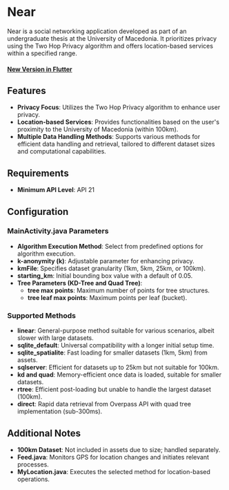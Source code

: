 # Near

Near is a social networking application developed as part of an undergraduate thesis at the University of Macedonia. It prioritizes privacy using the Two Hop Privacy algorithm and offers location-based services within a specified range.

#### [New Version in Flutter](https://github.com/stanimeros/near-flutter)

## Features

- **Privacy Focus**: Utilizes the Two Hop Privacy algorithm to enhance user privacy.
- **Location-based Services**: Provides functionalities based on the user's proximity to the University of Macedonia (within 100km).
- **Multiple Data Handling Methods**: Supports various methods for efficient data handling and retrieval, tailored to different dataset sizes and computational capabilities.

## Requirements

- **Minimum API Level**: API 21

## Configuration

### MainActivity.java Parameters

- **Algorithm Execution Method**: Select from predefined options for algorithm execution.
- **k-anonymity (k)**: Adjustable parameter for enhancing privacy.
- **kmFile**: Specifies dataset granularity (1km, 5km, 25km, or 100km).
- **starting_km**: Initial bounding box value with a default of 0.05.
- **Tree Parameters (KD-Tree and Quad Tree)**:
  - **tree max points**: Maximum number of points for tree structures.
  - **tree leaf max points**: Maximum points per leaf (bucket).

### Supported Methods

- **linear**: General-purpose method suitable for various scenarios, albeit slower with large datasets.
- **sqlite_default**: Universal compatibility with a longer initial setup time.
- **sqlite_spatialite**: Fast loading for smaller datasets (1km, 5km) from assets.
- **sqlserver**: Efficient for datasets up to 25km but not suitable for 100km.
- **kd and quad**: Memory-efficient once data is loaded, suitable for smaller datasets.
- **rtree**: Efficient post-loading but unable to handle the largest dataset (100km).
- **direct**: Rapid data retrieval from Overpass API with quad tree implementation (sub-300ms).

## Additional Notes

- **100km Dataset**: Not included in assets due to size; handled separately.
- **Feed.java**: Monitors GPS for location changes and initiates relevant processes.
- **MyLocation.java**: Executes the selected method for location-based operations.
